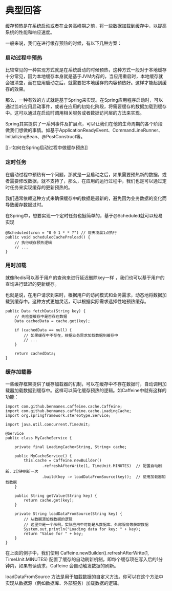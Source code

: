 # 典型回答


缓存预热是在系统启动或者在业务高峰期之前，将一些数据加载到缓存中，以提高系统的性能和响应速度。



一般来说，我们在进行缓存预热的时候，有以下几种方案：



### 启动过程中预热


比较常见的一种实现方式就是在系统启动的时候预热，这种方式一般对于本地缓存十分常见，因为本地缓存本身就是基于JVM内存的，当应用重启时，本地缓存就会被清空，而在应用启动之后，就需要把本地缓存的内容预热好。这样才能起到缓存的效果。



那么，一种有效的方式就是基于Spring来实现。在Spring应用程序启动时，可以通过监听应用启动事件，或者在应用的初始化阶段，将需要缓存的数据加载到缓存中。这可以通过在启动时调用相关服务或者数据访问层的方法来实现。



Spring其实提供了一系列事件及扩展点，可以让我们在他的生命周期的各个阶段做我们想做的事情。如基于ApplicationReadyEvent、CommandLineRunner、InitializingBean、@PostConstruct等。



[[✅如何在Spring启动过程中做缓存预热]]



### **定时任务**


在启动过程中预热有一个问题，那就是一旦启动之后，如果需要预热新的数据，或者需要修改数据，就不支持了，那么，在应用的运行过程中，我们也是可以通过定时任务来实现缓存的更新预热的。



<font style="color:rgb(15, 15, 15);">我们通常依赖这种方式来确保缓存中的数据是最新的，避免因为业务数据的变化而导致缓存数据过时。</font>

<font style="color:rgb(15, 15, 15);"></font>

<font style="color:rgb(15, 15, 15);">在Spring中，想要实现一个定时任务也挺简单的，基于@Scheduled就可以轻易实现</font>

<font style="color:rgb(15, 15, 15);"></font>

```plain
@Scheduled(cron = "0 0 1 * * ?") // 每天凌晨1点执行
public void scheduledCachePreload() {
    // 执行缓存预热逻辑
    // ...
}
```





### 用时加载


就像Redis可以基于用户的查询来进行延迟删除key一样 ，我们也可以基于用户的查询进行延迟的更新缓存。

<font style="color:rgb(15, 15, 15);"></font>

<font style="color:rgb(15, 15, 15);">也就是说，在用户请求到来时，根据用户的访问模式和业务需求，动态地将数据加载到缓存中。这种方式更加灵活，可以根据实际需求选择性地预热缓存。</font>

<font style="color:rgb(15, 15, 15);"></font>

```plain
public Data fetchData(String key) {
    // 先检查缓存中是否存在数据
    Data cachedData = cache.get(key);

    if (cachedData == null) {
        // 如果缓存中不存在，根据业务需求加载数据到缓存中
        // ...
    }

    return cachedData;
}

```



### 缓存加载器


一些缓存框架提供了缓存加载器的机制，可以在缓存中不存在数据时，自动调用加载器加载数据到缓存中。这样可以简化缓存预热的逻辑。如Caffeine中就有这样的功能：



```plain
import com.github.benmanes.caffeine.cache.Caffeine;
import com.github.benmanes.caffeine.cache.LoadingCache;
import org.springframework.stereotype.Service;

import java.util.concurrent.TimeUnit;

@Service
public class MyCacheService {

    private final LoadingCache<String, String> cache;

    public MyCacheService() {
        this.cache = Caffeine.newBuilder()
                .refreshAfterWrite(1, TimeUnit.MINUTES)  // 配置自动刷新，1分钟刷新一次
                .build(key -> loadDataFromSource(key));  // 使用加载器加载数据
    }

    public String getValue(String key) {
        return cache.get(key);
    }

    private String loadDataFromSource(String key) {
        // 从数据源加载数据的逻辑
        // 这里只是一个示例，实际应用中可能是从数据库、外部服务等获取数据
        System.out.println("Loading data for key: " + key);
        return "Value for " + key;
    }
}

```



在上面的例子中，我们使用 Caffeine.newBuilder().refreshAfterWrite(1, TimeUnit.MINUTES) 配置了缓存的自动刷新机制，即每个缓存项在写入后的1分钟内，如果有读请求，Caffeine 会自动触发数据的刷新。

loadDataFromSource 方法是用于加载数据的自定义方法。你可以在这个方法中实现从数据源（例如数据库、外部服务）加载数据的逻辑。

